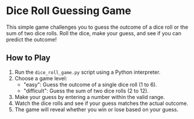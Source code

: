 # Dice Roll Guessing Game

This simple game challenges you to guess the outcome of a dice roll or the sum of two dice rolls. Roll the dice, make your guess, and see if you can predict the outcome!

## How to Play

1. Run the `dice_roll_game.py` script using a Python interpreter.
2. Choose a game level:
   - "easy": Guess the outcome of a single dice roll (1 to 6).
   - "difficult": Guess the sum of two dice rolls (2 to 12).
3. Make your guess by entering a number within the valid range.
4. Watch the dice rolls and see if your guess matches the actual outcome.
5. The game will reveal whether you win or lose based on your guess.

